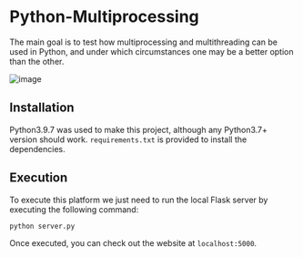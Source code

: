 # Python-Multiprocessing

The main goal is to test how multiprocessing and multithreading can be used in Python, and under which circumstances one may be a better option than the other.

![image](https://user-images.githubusercontent.com/3358390/135909163-fb235928-da84-4e0e-9ae0-50077de0f0b9.png)


## Installation
Python3.9.7 was used to make this project, although any Python3.7+ version should work. `requirements.txt` is provided to install the dependencies.

## Execution
To execute this platform we just need to run the local Flask server by executing the following command:

```bash
python server.py
```

Once executed, you can check out the website at `localhost:5000`.
